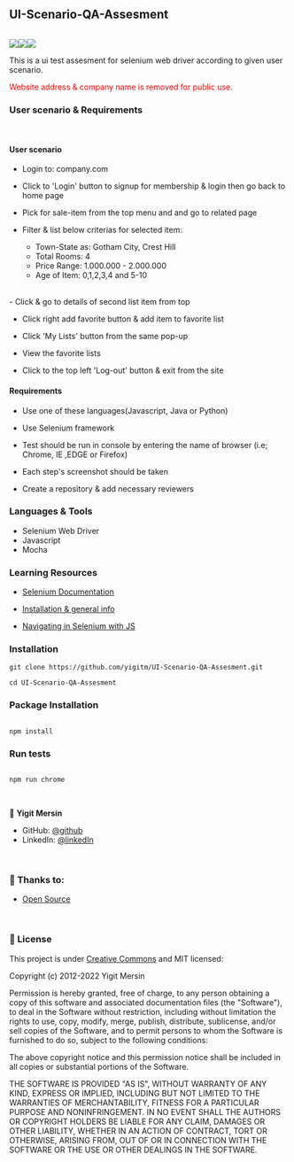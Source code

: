 ## UI-Scenario-QA-Assesment

<pre></pre>

![](https://img.shields.io/badge/Selenium-43B02A?style=for-the-badge&logo=Selenium&logoColor=white)![](https://img.shields.io/badge/JavaScript-323330?style=for-the-badge&logo=javascript&logoColor=F7DF1E)![](https://img.shields.io/badge/Mocha-8D6748?style=for-the-badge&logo=Mocha&logoColor=white)

This is a ui test assesment for selenium web driver according to given user scenario.

<span style="color:red">Website address & company name is removed for public use.</span>

### User scenario & Requirements

<br/>

#### User scenario

- Login to: company.com

- Click to 'Login' button to signup for membership & login then go back to home page

- Pick for sale-item from the top menu and and go to related page

- Filter & list below criterias for selected item:

  - Town-State as: Gotham City, Crest Hill
  - Total Rooms: 4
  - Price Range: 1.000.000 - 2.000.000
  - Age of Item: 0,1,2,3,4 and 5-10

<br/>- Click & go to details of second list item from top

- Click right add favorite button & add item to favorite list

- Click 'My Lists' button from the same pop-up

- View the favorite lists

- Click to the top left 'Log-out' button & exit from the site

#### Requirements

- Use one of these languages(Javascript, Java or Python)

- Use Selenium framework

- Test should be run in console by entering the name of browser (i.e; Chrome, IE ,EDGE or Firefox)

- Each step's screenshot should be taken

- Create a repository & add necessary reviewers

### Languages & Tools

- Selenium Web Driver
- Javascript
- Mocha

### Learning Resources

- [Selenium Documentation](https://www.selenium.dev/documentation/)

- [Installation & general info](https://support.smartbear.com/crossbrowsertesting/docs/automated-testing/frameworks/selenium/javascript.html)

- [Navigating in Selenium with JS](https://github.com/dalenguyen/selenium-javascript/blob/master/docs/navigating.md)

### Installation

```
git clone https://github.com/yigitm/UI-Scenario-QA-Assesment.git
```

```
cd UI-Scenario-QA-Assesment
```

### Package Installation

```

npm install

```

### Run tests

```

npm run chrome

```

<br/>

👤 **Yigit Mersin**

- GitHub: [@github](https://github.com/ygtmrsn)
- LinkedIn: [@linkedIn](linkedin.com/in/yigitmersin)

<br/>

### 🤝 Thanks to:

- [Open Source](https://en.wikipedia.org/wiki/Open_source)

<br/>

### 📝 License

This project is under [Creative Commons](https://creativecommons.org/licenses/by-nc/4.0/) and MIT licensed:

Copyright (c) 2012-2022 Yigit Mersin

Permission is hereby granted, free of charge, to any person obtaining
a copy of this software and associated documentation files (the
"Software"), to deal in the Software without restriction, including
without limitation the rights to use, copy, modify, merge, publish,
distribute, sublicense, and/or sell copies of the Software, and to
permit persons to whom the Software is furnished to do so, subject to
the following conditions:

The above copyright notice and this permission notice shall be
included in all copies or substantial portions of the Software.

THE SOFTWARE IS PROVIDED "AS IS", WITHOUT WARRANTY OF ANY KIND,
EXPRESS OR IMPLIED, INCLUDING BUT NOT LIMITED TO THE WARRANTIES OF
MERCHANTABILITY, FITNESS FOR A PARTICULAR PURPOSE AND
NONINFRINGEMENT. IN NO EVENT SHALL THE AUTHORS OR COPYRIGHT HOLDERS BE
LIABLE FOR ANY CLAIM, DAMAGES OR OTHER LIABILITY, WHETHER IN AN ACTION
OF CONTRACT, TORT OR OTHERWISE, ARISING FROM, OUT OF OR IN CONNECTION
WITH THE SOFTWARE OR THE USE OR OTHER DEALINGS IN THE SOFTWARE.
